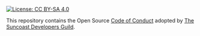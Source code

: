 [![License: CC BY-SA 4.0](https://img.shields.io/badge/License-CC%20BY--SA%204.0-lightgrey.svg)](https://creativecommons.org/licenses/by-sa/4.0/)

This repository contains the Open Source [Code of Conduct](https://github.com/suncoast-devs/code-of-conduct/blob/master/code-of-conduct.md) adopted by [The Suncoast Developers Guild](http://suncoast.io).
